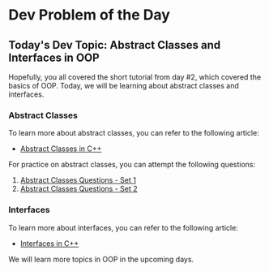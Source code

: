 # Dev Problem of the Day

## Today's Dev Topic: Abstract Classes and Interfaces in OOP

Hopefully, you all covered the short tutorial from day #2, which covered the basics of OOP. Today, we will be learning about abstract classes and interfaces.

### Abstract Classes

To learn more about abstract classes, you can refer to the following article:
- [Abstract Classes in C++](https://learn.microsoft.com/en-us/cpp/cpp/abstract-classes-cpp?view=msvc-170)

For practice on abstract classes, you can attempt the following questions:
1. [Abstract Classes Questions - Set 1](https://www.sanfoundry.com/object-oriented-programming-questions-answers-abstract-class/)
2. [Abstract Classes Questions - Set 2](https://www.sanfoundry.com/cplusplus-programming-questions-answers-abstract-classes-2/)

### Interfaces

To learn more about interfaces, you can refer to the following article:
- [Interfaces in C++](https://www.tutorialspoint.com/cplusplus/cpp_interfaces.htm)

We will learn more topics in OOP in the upcoming days.
